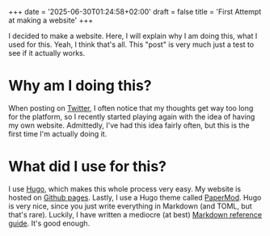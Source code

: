 +++
date = '2025-06-30T01:24:58+02:00'
draft = false
title = 'First Attempt at making a website'
+++

I decided to make a website. Here, I will explain why I am doing this, what I used for this. Yeah, I think that's all. This "post" is very much just a test to see if it actually works.

# Why am I doing this?

When posting on [Twitter](https://x.com/filx4034), I often notice that my thoughts get way too long for the platform, so I recently started playing again with the idea of having my own website. Admittedly, I've had this idea fairly often, but this is the first time I'm actually doing it.

# What did I use for this?

I use [Hugo](https://gohugo.io/), which makes this whole process very easy. My website is hosted on [Github pages](https://pages.github.com/). Lastly, I use a Hugo theme called [PaperMod](https://themes.gohugo.io/themes/hugo-papermod/). Hugo is very nice, since you just write everything in Markdown (and TOML, but that's rare). Luckily, I have written a mediocre (at best) [Markdown reference guide](https://gitlab.com/filx4034/markdown-test). It's good enough.
